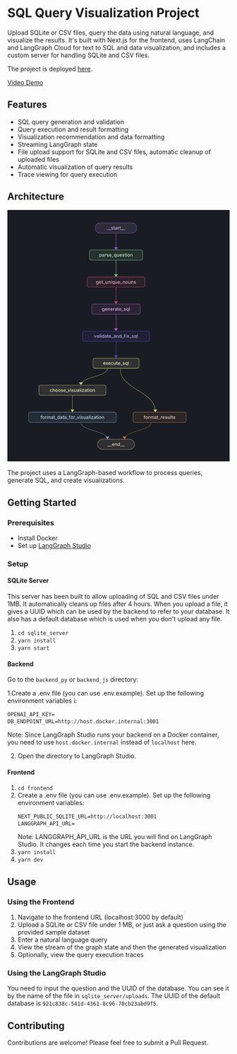 # SQL Query Visualization Project

Upload SQLite or CSV files, query the data using natural language, and visualize the results. It's built with Next.js for the frontend, uses LangChain and LangGraph Cloud for text to SQL and data visualization, and includes a custom server for handling SQLite and CSV files.

The project is deployed [here](https://data-visualization-frontend-gamma.vercel.app/).

[Video Demo](demo.mov)

## Features

- SQL query generation and validation
- Query execution and result formatting
- Visualization recommendation and data formatting
- Streaming LangGraph state
- File upload support for SQLite and CSV files, automatic cleanup of uploaded files
- Automatic visualization of query results
- Trace viewing for query execution

## Architecture

![SQL Agent Workflow](graph.png)

The project uses a LangGraph-based workflow to process queries, generate SQL, and create visualizations.

## Getting Started

### Prerequisites

- Install Docker
- Set up [LangGraph Studio](https://github.com/langchain-ai/langgraph-studio/)

### Setup

#### SQLite Server

This server has been built to allow uploading of SQL and CSV files under 1MB. It automatically cleans up files after 4 hours.
When you upload a file, it gives a UUID which can be used by the backend to refer to your database.
It also has a default database which is used when you don't upload any file.

1. `cd sqlite_server`
2. `yarn install`
3. `yarn start`

#### Backend

Go to the `backend_py` or `backend_js` directory:

1.Create a .env file (you can use .env.example). Set up the following environment variables i:

```
OPENAI_API_KEY=
DB_ENDPOINT_URL=http://host.docker.internal:3001
```

Note: Since LangGraph Studio runs your backend on a Docker container, you need to use `host.docker.internal` instead of `localhost` here.

2. Open the directory to LangGraph Studio.

#### Frontend

1. `cd frontend`
2. Create a .env file (you can use .env.example). Set up the following environment variables:
   ```
   NEXT_PUBLIC_SQLITE_URL=http://localhost:3001
   LANGGRAPH_API_URL=
   ```
   Note: LANGGRAPH_API_URL is the URL you will find on LangGraph Studio. It changes each time you start the backend instance.
3. `yarn install`
4. `yarn dev`

## Usage

### Using the Frontend

1. Navigate to the frontend URL (localhost:3000 by default)
2. Upload a SQLite or CSV file under 1 MB, or just ask a question using the provided sample dataset
3. Enter a natural language query
4. View the stream of the graph state and then the generated visualization
5. Optionally, view the query execution traces

### Using the LangGraph Studio

You need to input the question and the UUID of the database. You can see it by the name of the file in `sqlite_server/uploads`.
The UUID of the default database is `921c838c-541d-4361-8c96-70cb23abd9f5`.

## Contributing

Contributions are welcome! Please feel free to submit a Pull Request.
